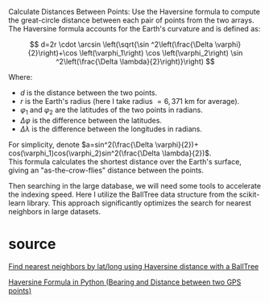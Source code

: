 Calculate Distances Between Points: Use the Haversine formula to compute the great-circle distance between each pair of points from the two arrays. The Haversine formula accounts for the Earth's curvature and is defined as:

$$
d=2r \cdot \arcsin \left(\sqrt{\sin ^2\left(\frac{\Delta \varphi}{2}\right)+\cos \left(\varphi_1\right) \cos \left(\varphi_2\right) \sin ^2\left(\frac{\Delta \lambda}{2}\right)}\right)
$$


Where:
- $d$ is the distance between the two points.
- $r$ is the Earth's radius (here I take radius $=6,371 \mathrm{~km}$ for average).
- $\varphi_1$ and $\varphi_2$ are the latitudes of the two points in radians.
- $\Delta \varphi$ is the difference between the latitudes.
- $\Delta \lambda$ is the difference between the longitudes in radians.
  
For simplicity, denote $a=sin^2(\frac{\Delta \varphi}{2})+ cos(\varphi_1)cos(\varphi_2)sin^2(\frac{\Delta \lambda}{2})$.\
This formula calculates the shortest distance over the Earth's surface, giving an "as-the-crow-flies" distance between the points.

Then searching in the large database, we will need some tools to accelerate the indexing speed. Here I utilize the BallTree data structure from the scikit-learn library. This approach significantly optimizes the search for nearest neighbors in large datasets.

# source
[Find nearest neighbors by lat/long using Haversine distance with a BallTree](https://ogrisel.github.io/scikit-learn.org/sklearn-tutorial/modules/generated/sklearn.neighbors.BallTree.html)

[Haversine Formula in Python (Bearing and Distance between two GPS points)](https://gist.github.com/DeanThompson/d5d745eca4e9023c6501)